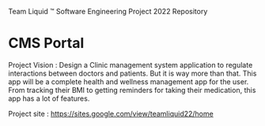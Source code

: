 Team Liquid ™ Software Engineering Project 2022 Repository

# CMS Portal

Project Vision :
Design a Clinic management system application to regulate interactions between doctors and patients. But it is way more than that. This app will be a complete health and wellness management app for the user. From tracking their BMI to getting reminders for taking their medication, this app has a lot of features. 

Project site : https://sites.google.com/view/teamliquid22/home


